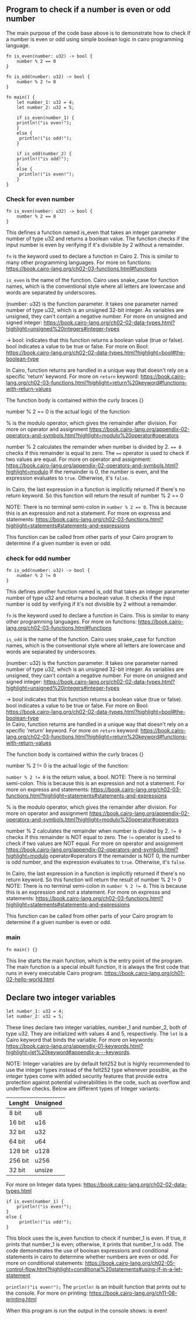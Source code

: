 ## Program to check if a number is even or odd number
The main purpose of the code base above is to demonstrate how to check if a number is even or odd using simple boolean logic in cairo programming language.

```
fn is_even(number: u32) -> bool {
    number % 2 == 0
}

fn is_odd(number: u32) -> bool {
    number % 2 != 0
}

fn main() {
    let number_1: u32 = 4;
    let number_2: u32 = 5;

    if is_even(number_1) {
    println!("is even!");
    }
    else {
     println!("is odd!");
    }

    if is_odd(number_2) {
    println!("is odd!");
    }
    else {
     println!("is even!");
    }
}

```
### Check for even number
```
fn is_even(number: u32) -> bool {
    number % 2 == 0
}

```
This defines a function named is_even that takes an integer parameter number of type u32 and returns a boolean value. The function checks if the input number is even by verifying if it's divisible by 2 without a remainder. 

`fn` is the keyword used to declare a function in Cairo 2. This is similar to many other programming languages. For more on functions: https://book.cairo-lang.org/ch02-03-functions.html#functions

`is_even` is the name of the function. Cairo uses snake_case for function names, which is the conventional style where all letters are lowercase and words are separated by underscores.

(number: u32) is the function parameter. It takes one parameter named number of type u32, which is an unsigned 32-bit integer. As variables are unsigned, they can't contain a negative number. For more on unsigned and signed integer: https://book.cairo-lang.org/ch02-02-data-types.html?highlight=unsigned%20integers#integer-types


-> bool: indicates that this function returns a boolean value (true or false). bool indicates a value to be true or false. For more on Bool: https://book.cairo-lang.org/ch02-02-data-types.html?highlight=bool#the-boolean-type   

In Cairo, function returns are handled in a unique way that doesn't rely on a specific 'return' keyword. For more on `return` keyword: https://book.cairo-lang.org/ch02-03-functions.html?highlight=return%20keyword#functions-with-return-values

The function body is contained within the curly braces {}

number % 2 == 0 is the actual logic of the function:

% is the modulo operator, which gives the remainder after division. For more on operator and assignment https://book.cairo-lang.org/appendix-02-operators-and-symbols.html?highlight=modulo%20operator#operators

number % 2 calculates the remainder when number is divided by 2.
`== 0` checks if this remainder is equal to zero. The `==` operator is used to check if two values are equal. For more on operator and assignment: https://book.cairo-lang.org/appendix-02-operators-and-symbols.html?highlight=modulo 
If the remainder is 0, the number is even, and the expression evaluates to `true`. Otherwise, it's `false`.

In Cairo, the last expression in a function is implicitly returned if there's no return keyword. So this function will return the result of number % 2 == 0

NOTE: There is no terminal semi-colon in `number % 2 == 0`. This is because this is an expression and not a statement. For more on expresss and statements: https://book.cairo-lang.org/ch02-03-functions.html?highlight=statements#statements-and-expressions

This function can be called from other parts of your Cairo program to determine if a given number is even or odd.


### check for odd number
```
fn is_odd(number: u32) -> bool {
    number % 2 != 0
}

```
This defines another function named is_odd that takes an integer parameter number of type u32 and returns a boolean value. It checks if the input number is odd by verifying if it's not divisible by 2 without a remainder.

`fn` is the keyword used to declare a function in Cairo. This is similar to many other programming languages. For more on functions: https://book.cairo-lang.org/ch02-03-functions.html#functions

`is_odd` is the name of the function. Cairo uses snake_case for function names, which is the conventional style where all letters are lowercase and words are separated by underscores.

(number: u32) is the function parameter. It takes one parameter named number of type u32, which is an unsigned 32-bit integer. As variables are unsigned, they can't contain a negative number. For more on unsigned and signed integer: https://book.cairo-lang.org/ch02-02-data-types.html?highlight=unsigned%20integers#integer-types

-> bool indicates that this function returns a boolean value (true or false). bool indicates a value to be true or false. For more on Bool: https://book.cairo-lang.org/ch02-02-data-types.html?highlight=bool#the-boolean-type   
In Cairo, function returns are handled in a unique way that doesn't rely on a specific 'return' keyword.
For more on `return` keyword: https://book.cairo-lang.org/ch02-03-functions.html?highlight=return%20keyword#functions-with-return-values

The function body is contained within the curly braces {}

number % 2 != 0 is the actual logic of the function:

`number % 2 != 0` is the return value, a bool. NOTE: There is no terminal semi-colon. This is because this is an expression and not a statement. For more on expresss and statements: https://book.cairo-lang.org/ch02-03-functions.html?highlight=statements#statements-and-expressions

% is the modulo operator, which gives the remainder after division. For more on operator and assignment https://book.cairo-lang.org/appendix-02-operators-and-symbols.html?highlight=modulo%20operator#operators

number % 2 calculates the remainder when number is divided by 2.
`!= 0` checks if this remainder is NOT equal to zero. The `!=` operator is used to check if two values are NOT equal. For more on operator and assignment https://book.cairo-lang.org/appendix-02-operators-and-symbols.html?highlight=modulo operator#operators
If the remainder is NOT 0, the number is odd number, and the expression evaluates to `true`. Otherwise, it's `false`.

In Cairo, the last expression in a function is implicitly returned if there's no return keyword. So this function will return the result of number % 2 != 0
NOTE: There is no terminal semi-colon in `number % 2 != 0`. This is because this is an expression and not a statement. For more on expresss and statements: https://book.cairo-lang.org/ch02-03-functions.html?highlight=statements#statements-and-expressions

This function can be called from other parts of your Cairo program to determine if a given number is even or odd.


### main 
```
fn main() {}

```
This line starts the main function, which is the entry point of the program. The main function is a special inbuilt function, it is always the first code that runs in every executable Cairo program. https://book.cairo-lang.org/ch01-02-hello-world.html 

## Declare two integer variables
```
let number_1: u32 = 4;
let number_2: u32 = 5;

```
These lines declare two integer variables, number_1 and number_2, both of type u32. They are initialized with values 4 and 5, respectively. The `let` is a Cairo keyword that binds the variable. For more on keywords: https://book.cairo-lang.org/appendix-01-keywords.html?highlight=let%20keyword#appendix-a---keywords.

NOTE: Integer variables are by default felt252 but is highly recommended to use the integer types instead of the felt252 type whenever possible, as the integer types come with added security features that provide extra protection against potential vulnerabilities in the code, such as overflow and underflow checks. Below are different types of Integer variants:

| Lenght   | Unsigned |
| -------- | -------- |
| 8 bit    | u8       |
| 16 bit   | u16      |
| 32 bit   | u32      |
| 64 bit   | u64      |
| 128 bit  | u128     |
| 256 bit  | u256     |
| 32 bit   | unsize   |

For more on Integer data types: https://book.cairo-lang.org/ch02-02-data-types.html


``` 
if is_even(number_1) {
    println!("is even!");
}
else {
     println!("is odd!");
}

```

This block uses the is_even function to check if number_1 is even. If true, it prints that number_1 is even; otherwise, it prints that number_1 is odd.
The code demonstrates the use of boolean expressions and conditional statements in cairo to determine whether numbers are even or odd. For more on conditional statements: https://book.cairo-lang.org/ch02-05-control-flow.html?highlight=conditional%20statements#using-if-in-a-let-statement

`println!("is even!");` The `println!` is an inbuilt function that prints out to the console. For more on printing: https://book.cairo-lang.org/ch11-08-printing.html

When this program is run the output in the console shows: is even!



